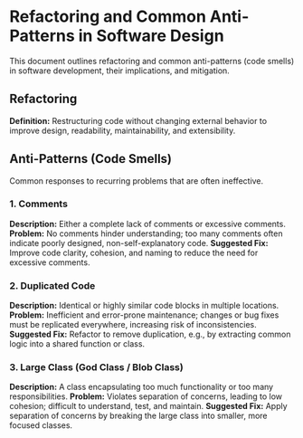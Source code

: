 # Refactoring and Common Anti-Patterns in Software Design

This document outlines refactoring and common anti-patterns (code smells) in software development, their implications, and mitigation.

## Refactoring
**Definition:** Restructuring code without changing external behavior to improve design, readability, maintainability, and extensibility.

## Anti-Patterns (Code Smells)
Common responses to recurring problems that are often ineffective.

### 1. Comments
**Description:** Either a complete lack of comments or excessive comments.
**Problem:** No comments hinder understanding; too many comments often indicate poorly designed, non-self-explanatory code.
**Suggested Fix:** Improve code clarity, cohesion, and naming to reduce the need for excessive comments.

### 2. Duplicated Code
**Description:** Identical or highly similar code blocks in multiple locations.
**Problem:** Inefficient and error-prone maintenance; changes or bug fixes must be replicated everywhere, increasing risk of inconsistencies.
**Suggested Fix:** Refactor to remove duplication, e.g., by extracting common logic into a shared function or class.

### 3. Large Class (God Class / Blob Class)
**Description:** A class encapsulating too much functionality or too many responsibilities.
**Problem:** Violates separation of concerns, leading to low cohesion; difficult to understand, test, and maintain.
**Suggested Fix:** Apply separation of concerns by breaking the large class into smaller, more focused classes.
